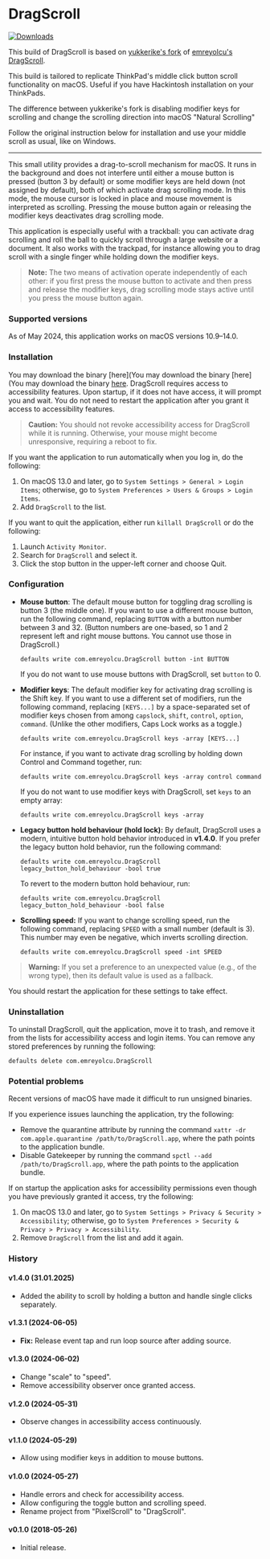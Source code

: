 # DragScroll

[![Downloads](https://img.shields.io/github/downloads/emreyolcu/drag-scroll/total.svg)](https://github.com/emreyolcu/drag-scroll/releases)

This build of DragScroll is based on [yukkerike's fork](https://github.com/yukkerike/drag-scroll)
of [emreyolcu's DragScroll](https://github.com/emreyolcu/drag-scroll).

This build is tailored to replicate ThinkPad's middle click button
scroll functionality on macOS. Useful if you have Hackintosh installation on your ThinkPads.

The difference between yukkerike's fork is disabling modifier keys for scrolling
and change the scrolling direction into macOS "Natural Scrolling"

Follow the original instruction below for installation and use your middle scroll as usual, like on Windows.

----------------------------------------------------------------

This small utility provides a drag-to-scroll mechanism for macOS.
It runs in the background and does not interfere until
either a mouse button is pressed (button 3 by default)
or some modifier keys are held down (not assigned by default),
both of which activate drag scrolling mode.
In this mode, the mouse cursor is locked in place
and mouse movement is interpreted as scrolling.
Pressing the mouse button again or releasing the modifier keys
deactivates drag scrolling mode.

This application is especially useful with a trackball:
you can activate drag scrolling and roll the ball
to quickly scroll through a large website or a document.
It also works with the trackpad, for instance allowing you
to drag scroll with a single finger
while holding down the modifier keys.


> **Note:**
> The two means of activation operate independently of each other:
> if you first press the mouse button to activate
> and then press and release the modifier keys,
> drag scrolling mode stays active until you press the mouse button again.

### Supported versions

As of May 2024, this application works on macOS versions 10.9–14.0.

### Installation

You may download the binary [here](You may download the binary [here](You may download the binary [here](https://github.com/medkintos/drag-scroll/releases/download/latest/DragScroll_1.4.0_ThinkPad.zip).
DragScroll requires access to accessibility features.
Upon startup, if it does not have access, it will prompt you and wait.
You do not need to restart the application
after you grant it access to accessibility features.

> **Caution:**
> You should not revoke accessibility access
> for DragScroll while it is running.
> Otherwise, your mouse might become unresponsive, requiring a reboot to fix.

If you want the application to run automatically when you log in,
do the following:

1. On macOS 13.0 and later, go to `System Settings > General > Login Items`;
   otherwise, go to `System Preferences > Users & Groups > Login Items`.
2. Add `DragScroll` to the list.

If you want to quit the application, either run `killall DragScroll`
or do the following:

1. Launch `Activity Monitor`.
2. Search for `DragScroll` and select it.
3. Click the stop button in the upper-left corner and choose Quit.

### Configuration

- **Mouse button**:
  The default mouse button for toggling drag scrolling is button 3 (the middle one).
  If you want to use a different mouse button, run the following command,
  replacing `BUTTON` with a button number between 3 and 32.
  (Button numbers are one-based,
  so 1 and 2 represent left and right mouse buttons.
  You cannot use those in DragScroll.)

  ```
  defaults write com.emreyolcu.DragScroll button -int BUTTON
  ```

  If you do not want to use mouse buttons with DragScroll,
  set `button` to 0.

- **Modifier keys**:
  The default modifier key for activating drag scrolling is the Shift key.
  If you want to use a different set of modifiers, run the following command,
  replacing `[KEYS...]` by a space-separated set of modifier keys
  chosen from among `capslock`, `shift`, `control`, `option`, `command`.
  (Unlike the other modifiers, Caps Lock works as a toggle.)

  ```
  defaults write com.emreyolcu.DragScroll keys -array [KEYS...]
  ```

  For instance, if you want to activate drag scrolling
  by holding down Control and Command together, run:

  ```
  defaults write com.emreyolcu.DragScroll keys -array control command
  ```

  If you do not want to use modifier keys with DragScroll,
  set `keys` to an empty array:

  ```
  defaults write com.emreyolcu.DragScroll keys -array
  ```

- **Legacy button hold behaviour (hold lock):** 
  By default, DragScroll uses a modern, intuitive button hold behavior introduced in **v1.4.0**. If you prefer the legacy button hold behavior, run the following command:

  ```
  defaults write com.emreyolcu.DragScroll legacy_button_hold_behaviour -bool true
  ```

  To revert to the modern button hold behaviour, run:

  ```
  defaults write com.emreyolcu.DragScroll legacy_button_hold_behaviour -bool false
  ```

- **Scrolling speed:**
  If you want to change scrolling speed, run the following command,
  replacing `SPEED` with a small number (default is 3).
  This number may even be negative, which inverts scrolling direction.

  ```
  defaults write com.emreyolcu.DragScroll speed -int SPEED
  ```

> **Warning:**
> If you set a preference to an unexpected value (e.g., of the wrong type),
> then its default value is used as a fallback.

You should restart the application for these settings to take effect.

### Uninstallation

To uninstall DragScroll, quit the application, move it to trash,
and remove it from the lists for accessibility access and login items.
You can remove any stored preferences by running the following:

```
defaults delete com.emreyolcu.DragScroll
```

### Potential problems

Recent versions of macOS have made it difficult to run unsigned binaries.

If you experience issues launching the application, try the following:

- Remove the quarantine attribute by running the command
  `xattr -dr com.apple.quarantine /path/to/DragScroll.app`,
  where the path points to the application bundle.
- Disable Gatekeeper by running the command
  `spctl --add /path/to/DragScroll.app`,
  where the path points to the application bundle.

If on startup the application asks for accessibility permissions
even though you have previously granted it access, try the following:

1. On macOS 13.0 and later, go to `System Settings > Privacy & Security > Accessibility`;
   otherwise, go to `System Preferences > Security & Privacy > Privacy > Accessibility`.
2. Remove `DragScroll` from the list and add it again.

### History

#### v1.4.0 (31.01.2025)

- Added the ability to scroll by holding a button and handle single clicks separately.

#### v1.3.1 (2024-06-05)

- **Fix:** Release event tap and run loop source after adding source.

#### v1.3.0 (2024-06-02)

- Change "scale" to "speed".
- Remove accessibility observer once granted access.

#### v1.2.0 (2024-05-31)

- Observe changes in accessibility access continuously.

#### v1.1.0 (2024-05-29)

- Allow using modifier keys in addition to mouse buttons.

#### v1.0.0 (2024-05-27)

- Handle errors and check for accessibility access.
- Allow configuring the toggle button and scrolling speed.
- Rename project from "PixelScroll" to "DragScroll".

#### v0.1.0 (2018-05-26)

- Initial release.
